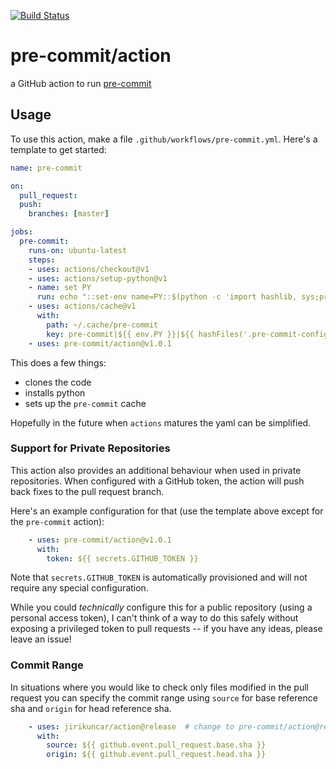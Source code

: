 [![Build Status](https://github.com/pre-commit/action/workflows/deploy/badge.svg)](https://github.com/pre-commit/action/actions)

# pre-commit/action


a GitHub action to run [pre-commit](https://pre-commit.com)

## Usage

To use this action, make a file `.github/workflows/pre-commit.yml`.  Here's a
template to get started:

```yaml
name: pre-commit

on:
  pull_request:
  push:
    branches: [master]

jobs:
  pre-commit:
    runs-on: ubuntu-latest
    steps:
    - uses: actions/checkout@v1
    - uses: actions/setup-python@v1
    - name: set PY
      run: echo "::set-env name=PY::$(python -c 'import hashlib, sys;print(hashlib.sha256(sys.version.encode()+sys.executable.encode()).hexdigest())')"
    - uses: actions/cache@v1
      with:
        path: ~/.cache/pre-commit
        key: pre-commit|${{ env.PY }}|${{ hashFiles('.pre-commit-config.yaml') }}
    - uses: pre-commit/action@v1.0.1
```

This does a few things:

- clones the code
- installs python
- sets up the `pre-commit` cache

Hopefully in the future when `actions` matures the yaml can be simplified.

### Support for Private Repositories

This action also provides an additional behaviour when used in private
repositories. When configured with a GitHub token, the action will push back
fixes to the pull request branch.

Here's an example configuration for that (use the template above except for the
`pre-commit` action):

```yaml
    - uses: pre-commit/action@v1.0.1
      with:
        token: ${{ secrets.GITHUB_TOKEN }}
```

Note that `secrets.GITHUB_TOKEN` is automatically provisioned and will not
require any special configuration.

While you could _technically_ configure this for a public repository (using a
personal access token), I can't think of a way to do this safely without
exposing a privileged token to pull requests -- if you have any ideas, please
leave an issue!

### Commit Range

In situations where you would like to check only files modified in the pull request
you can specify the commit range using `source` for base reference sha and `origin`
for head reference sha.

```yaml
    - uses: jirikuncar/action@release  # change to pre-commit/action@release after merging this PR
      with:
        source: ${{ github.event.pull_request.base.sha }}
        origin: ${{ github.event.pull_request.head.sha }}
```

